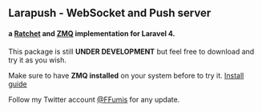## Larapush - WebSocket and Push server

#### a [Ratchet](http://socketo.me) and [ZMQ](http://zeromq.org) implementation for Laravel 4.

This package is still **UNDER DEVELOPMENT** but feel free to download and try it as you wish.

Make sure to have **ZMQ installed** on your system before to try it. [Install guide](http://zeromq.org/bindings:php)

Follow my Twitter account [@FFumis](http://twitter.com/FFumis) for any update. 